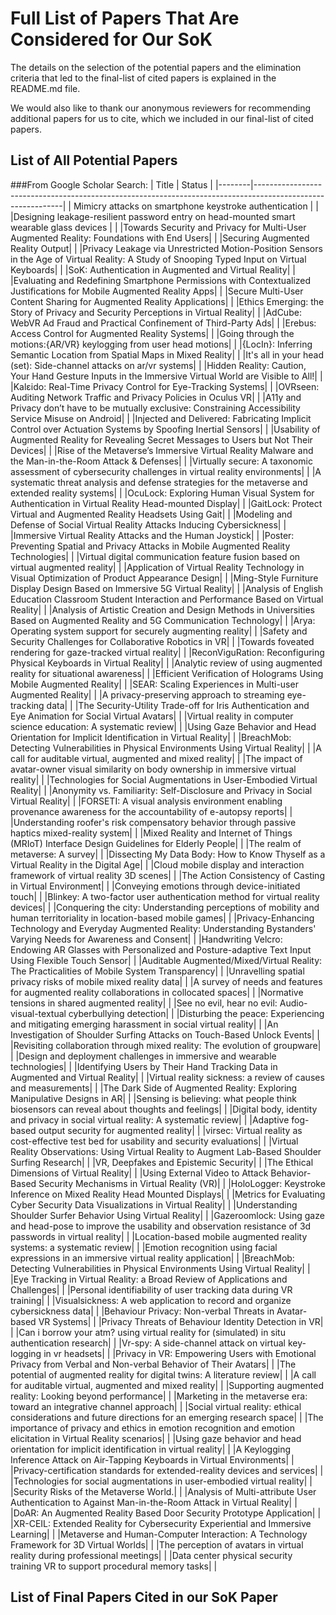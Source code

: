 # Full List of Papers That Are Considered for Our SoK
The details on the selection of the potential papers and the elimination criteria that led to the final-list of cited papers is explained in the README.md file. 

We would also like to thank our anonymous reviewers for recommending additional papers for us to cite, which we included in our final-list of cited papers. 

## List of All Potential Papers

###From Google Scholar Search:
| Title  | Status                                                                                                      |
|--------|------------------------------------------------------------------------------------------------------------|
| Mimicry attacks on smartphone keystroke authentication | |
|Designing leakage-resilient password entry on head-mounted smart wearable glass devices | |
|Towards Security and Privacy for Multi-User Augmented Reality: Foundations with End Users| |
|Securing Augmented Reality Output| |
|Privacy Leakage via Unrestricted Motion-Position Sensors in the Age of Virtual Reality: A Study of Snooping Typed Input on Virtual Keyboards| |
|SoK: Authentication in Augmented and Virtual Reality| |
|Evaluating and Redefining Smartphone Permissions with Contextualized Justifications for Mobile Augmented Reality Apps| |
|Secure Multi-User Content Sharing for Augmented Reality Applications| |
|Ethics Emerging: the Story of Privacy and Security Perceptions in Virtual Reality| |
|AdCube: WebVR Ad Fraud and Practical Confinement of Third-Party Ads| |
|Erebus: Access Control for Augmented Reality Systems| |
|Going through the motions:{AR/VR} keylogging from user head motions| |
|{LocIn}: Inferring Semantic Location from Spatial Maps in Mixed Reality| |
|It's all in your head (set): Side-channel attacks on ar/vr systems| |
|Hidden Reality: Caution, Your Hand Gesture Inputs in the Immersive Virtual World are Visible to All!| |
|Kalεido: Real-Time Privacy Control for Eye-Tracking Systems| |
|OVRseen: Auditing Network Traffic and Privacy Policies in Oculus VR| |
|A11y and Privacy don’t have to be mutually exclusive: Constraining Accessibility Service Misuse on Android| |
|Injected and Delivered: Fabricating Implicit Control over Actuation Systems by Spoofing Inertial Sensors| |
|Usability of Augmented Reality for Revealing Secret Messages to Users but Not Their Devices| |
|Rise of the Metaverse’s Immersive Virtual Reality Malware and the Man-in-the-Room Attack & Defenses| |
|Virtually secure: A taxonomic assessment of cybersecurity challenges in virtual reality environments| |
|A systematic threat analysis and defense strategies for the metaverse and extended reality systems| |
|OcuLock: Exploring Human Visual System for Authentication in Virtual Reality Head-mounted Display| |
|GaitLock: Protect Virtual and Augmented Reality Headsets Using Gait| |
|Modeling and Defense of Social Virtual Reality Attacks Inducing Cybersickness| |
|Immersive Virtual Reality Attacks and the Human Joystick| |
|Poster: Preventing Spatial and Privacy Attacks in Mobile Augmented Reality Technologies| |
|Virtual digital communication feature fusion based on virtual augmented reality| |
|Application of Virtual Reality Technology in Visual Optimization of Product Appearance Design| |
|Ming-Style Furniture Display Design Based on Immersive 5G Virtual Reality| |
|Analysis of English Education Classroom Student Interaction and Performance Based on Virtual Reality| |
|Analysis of Artistic Creation and Design Methods in Universities Based on Augmented Reality and 5G Communication Technology| |
|Arya: Operating system support for securely augmenting reality| |
|Safety and Security Challenges for Collaborative Robotics in VR| |
|Towards foveated rendering for gaze-tracked virtual reality| |
|ReconViguRation: Reconfiguring Physical Keyboards in Virtual Reality| |
|Analytic review of using augmented reality for situational awareness| |
|Efficient Verification of Holograms Using Mobile Augmented Reality| |
|SEAR: Scaling Experiences in Multi-user Augmented Reality| |
|A privacy-preserving approach to streaming eye-tracking data| |
|The Security-Utility Trade-off for Iris Authentication and Eye Animation for Social Virtual Avatars| |
|Virtual reality in computer science education: A systematic review| |
|Using Gaze Behavior and Head Orientation for Implicit Identification in Virtual Reality| |
|BreachMob: Detecting Vulnerabilities in Physical Environments Using Virtual Reality| |
|A call for auditable virtual, augmented and mixed reality| |
|The impact of avatar-owner visual similarity on body ownership in immersive virtual reality| |
|Technologies for Social Augmentations in User-Embodied Virtual Reality| |
|Anonymity vs. Familiarity: Self-Disclosure and Privacy in Social Virtual Reality| |
|FORSETI: A visual analysis environment enabling provenance awareness for the accountability of e-autopsy reports| |
|Understanding roofer's risk compensatory behavior through passive haptics mixed-reality system| |
|Mixed Reality and Internet of Things (MRIoT) Interface Design Guidelines for Elderly People| |
|The realm of metaverse: A survey| |
|Dissecting My Data Body: How to Know Thyself as a Virtual Reality in the Digital Age| |
|Cloud mobile display and interaction framework of virtual reality 3D scenes| |
|The Action Consistency of Casting in Virtual Environment| |
|Conveying emotions through device-initiated touch| |
|Blinkey: A two-factor user authentication method for virtual reality devices| |
|Conquering the city: Understanding perceptions of mobility and human territoriality in location-based mobile games| |
|Privacy-Enhancing Technology and Everyday Augmented Reality: Understanding Bystanders' Varying Needs for Awareness and Consent| |
|Handwriting Velcro: Endowing AR Glasses with Personalized and Posture-adaptive Text Input Using Flexible Touch Sensor| |
|Auditable Augmented/Mixed/Virtual Reality: The Practicalities of Mobile System Transparency| |
|Unravelling spatial privacy risks of mobile mixed reality data| |
|A survey of needs and features for augmented reality collaborations in collocated spaces| |
|Normative tensions in shared augmented reality| |
|See no evil, hear no evil: Audio-visual-textual cyberbullying detection| |
|Disturbing the peace: Experiencing and mitigating emerging harassment in social virtual reality| |
|An Investigation of Shoulder Surfing Attacks on Touch-Based Unlock Events| |
|Revisiting collaboration through mixed reality: The evolution of groupware| |
|Design and deployment challenges in immersive and wearable technologies| |
|Identifying Users by Their Hand Tracking Data in Augmented and Virtual Reality| |
|Virtual reality sickness: a review of causes and measurements| |
|The Dark Side of Augmented Reality: Exploring Manipulative Designs in AR| |
|Sensing is believing: what people think biosensors can reveal about thoughts and feelings| |
|Digital body, identity and privacy in social virtual reality: A systematic review| |
|Adaptive fog-based output security for augmented reality| |
|virsec: Virtual reality as cost-effective test bed for usability and security evaluations| |
|Virtual Reality Observations: Using Virtual Reality to Augment Lab-Based Shoulder Surfing Research| |
|VR, Deepfakes and Epistemic Security| |
|The Ethical Dimensions of Virtual Reality| |
|Using External Video to Attack Behavior-Based Security Mechanisms in Virtual Reality (VR)| |
|HoloLogger: Keystroke Inference on Mixed Reality Head Mounted Displays| |
|Metrics for Evaluating Cyber Security Data Visualizations in Virtual Reality| |
|Understanding Shoulder Surfer Behavior Using Virtual Reality| |
|Gazeroomlock: Using gaze and head-pose to improve the usability and observation resistance of 3d passwords in virtual reality| |
|Location-based mobile augmented reality systems: a systematic review| |
|Emotion recognition using facial expressions in an immersive virtual reality application| |
|BreachMob: Detecting Vulnerabilities in Physical Environments Using Virtual Reality| |
|Eye Tracking in Virtual Reality: a Broad Review of Applications and Challenges| |
|Personal identifiability of user tracking data during VR training| |
|Visualsickness: A web application to record and organize cybersickness data| |
|Behaviour Privacy: Non-verbal Threats in Avatar-based VR Systems| |
|Privacy Threats of Behaviour Identity Detection in VR| |
|Can i borrow your atm? using virtual reality for (simulated) in situ authentication research| |
|Vr-spy: A side-channel attack on virtual key-logging in vr headsets| |
|Privacy in VR: Empowering Users with Emotional Privacy from Verbal and Non-verbal Behavior of Their Avatars| |
|The potential of augmented reality for digital twins: A literature review| |
|A call for auditable virtual, augmented and mixed reality| |
|Supporting augmented reality: Looking beyond performance| |
|Marketing in the metaverse era: toward an integrative channel approach| |
|Social virtual reality: ethical considerations and future directions for an emerging research space| |
|The importance of privacy and ethics in emotion recognition and emotion elicitation in Virtual Reality scenarios| |
|Using gaze behavior and head orientation for implicit identification in virtual reality| |
|A Keylogging Inference Attack on Air-Tapping Keyboards in Virtual Environments| |
|Privacy-certification standards for extended-reality devices and services| |
|Technologies for social augmentations in user-embodied virtual reality| |
|Security Risks of the Metaverse World.| |
|Analysis of Multi-attribute User Authentication to Against Man-in-the-Room Attack in Virtual Reality| |
|DoAR: An Augmented Reality Based Door Security Prototype Application| |
|XR-CEIL: Extended Reality for Cybersecurity Experiential and Immersive Learning| |
|Metaverse and Human-Computer Interaction: A Technology Framework for 3D Virtual Worlds| |
|The perception of avatars in virtual reality during professional meetings| |
|Data center physical security training VR to support procedural memory tasks| |

## List of Final Papers Cited in our SoK Paper


